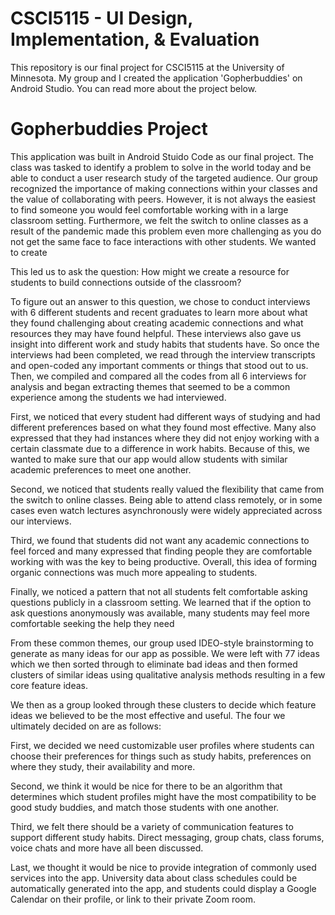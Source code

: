 # CSCI5115 - UI Design, Implementation, & Evaluation
This repository is our final project for CSCI5115 at the University of Minnesota. My group and I created the application 'Gopherbuddies' on Android Studio. You can read more about the project below.

# Gopherbuddies Project
This application was built in Android Stuido Code as our final project. The class was tasked to identify a problem to solve in the world today and be able to conduct a user research study of the targeted audience. Our group recognized the importance of making connections within your classes and the value of collaborating with peers. However, it is not always the easiest to find someone you would feel comfortable working with in a large classroom setting. Furthermore, we felt the switch to online classes as a result of the pandemic made this problem even more challenging as you do not get the same face to face interactions with other students. We wanted to create

This led us to ask the question: How might we create a resource for students to build connections outside of the classroom?

To figure out an answer to this question, we chose to conduct interviews with 6 different students and recent graduates to learn more about what they found challenging about creating academic connections and what resources they may have found helpful. These interviews also gave us insight into different work and study habits that students have. So once the interviews had been completed, we read through the interview transcripts and open-coded any important comments or things that stood out to us. Then, we compiled and compared all the codes from all 6 interviews for analysis and began extracting themes that seemed to be a common experience among the students we had interviewed.

First, we noticed that every student had different ways of studying and had different preferences based on what they found most effective. Many also expressed that they had instances where they did not enjoy working with a certain classmate due to a difference in work habits. Because of this, we wanted to make sure that our app would allow students with similar academic preferences to meet one another.

Second, we noticed that students really valued the flexibility that came from the switch to online classes. Being able to attend class remotely, or in some cases even watch lectures asynchronously were widely appreciated across our interviews.

Third, we found that students did not want any academic connections to feel forced and many expressed that finding people they are comfortable working with was the key to being productive. Overall, this idea of forming organic connections was much more appealing to students.

Finally, we noticed a pattern that not all students felt comfortable asking questions publicly in a classroom setting. We learned that if the option to ask questions anonymously was available, many students may feel more comfortable seeking the help they need

From these common themes, our group used IDEO-style brainstorming to generate as many ideas for our app as possible. We were left with 77 ideas which we then sorted through to eliminate bad ideas and then formed clusters of similar ideas using qualitative analysis methods resulting in a few core feature ideas.

We then as a group looked through these clusters to decide which feature ideas we believed to be the most effective and useful. The four we ultimately decided on are as follows:

First, we decided we need customizable user profiles where students can choose their
preferences for things such as study habits, preferences on where they study, their availability and more.

Second, we think it would be nice for there to be an algorithm that determines which student profiles might have the most compatibility to be good study buddies, and match those students with one another.

Third, we felt there should be a variety of communication features to support different study habits. Direct messaging, group chats, class forums, voice chats and more have all been discussed.

Last, we thought it would be nice to provide integration of commonly used services into the app. University data about class schedules could be automatically generated into the app, and students could display a Google Calendar on their profile, or link to their private Zoom room.